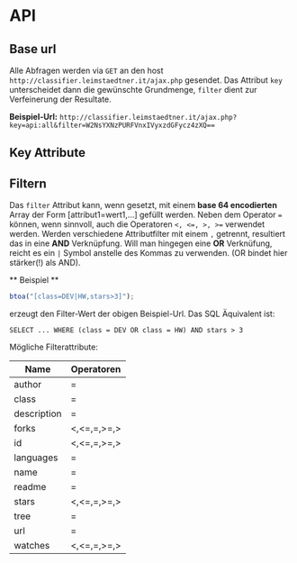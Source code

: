 # API

## Base url

Alle Abfragen werden via `GET` an den host `http://classifier.leimstaedtner.it/ajax.php` gesendet. Das Attribut `key` unterscheidet dann die gewünschte Grundmenge, `filter` dient zur Verfeinerung der Resultate.

**Beispiel-Url:**
`http://classifier.leimstaedtner.it/ajax.php?key=api:all&filter=W2NsYXNzPURFVnxIVyxzdGFycz4zXQ==`

## Key Attribute

## Filtern

Das `filter` Attribut kann, wenn gesetzt, mit einem **base 64 encodierten** Array der Form [attribut1=wert1,...] gefüllt werden. Neben dem Operator `=` können, wenn sinnvoll, auch die Operatoren `<, <=, >, >=` verwendet werden.
Werden verschiedene Attributfilter mit einem `,` getrennt, resultiert das in eine **AND** Verknüpfung. Will man hingegen eine **OR** Verknüfung, reicht es ein `|` Symbol anstelle des Kommas zu verwenden. (OR bindet hier stärker(!) als AND).

** Beispiel **
```javascript 
btoa("[class=DEV|HW,stars>3]");
```
erzeugt den Filter-Wert der obigen Beispiel-Url. Das SQL Äquivalent ist:

`SELECT ... WHERE (class = DEV OR class = HW) AND stars > 3`

Mögliche Filterattribute:
<table>
	<thead>
		<tr>
			<th>Name</th>
			<th>Operatoren</th>
		</tr>
	</thead>
	<tbody>
		<tr>
			<td>author</td>
			<td>=</td>
		</tr>
		<tr>
			<td>class</td>
			<td>=</td>
		</tr>
		<tr>
			<td>description</td>
			<td>=</td>
		</tr>
		<tr>
			<td>forks</td>
			<td><,<=,=,>=,></td>
		</tr>
		<tr>
			<td>id</td>
			<td><,<=,=,>=,></td>
		</tr>
		<tr>
			<td>languages</td>
			<td>=</td>
		</tr>
		<tr>
			<td>name</td>
			<td>=</td>
		</tr>
		<tr>
			<td>readme</td>
			<td>=</td>
		</tr>
		<tr>
			<td>stars</td>
			<td><,<=,=,>=,></td>
		</tr>
		<tr>
			<td>tree</td>
			<td>=</td>
		</tr>
		<tr>
			<td>url</td>
			<td>=</td>
		</tr>
		<tr>
			<td>watches</td>
			<td><,<=,=,>=,></td>
		</tr>
	</tbody>
</table>

